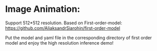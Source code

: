 # Image Animation:
Support 512*512 resolution.
Based on First-order-model: https://github.com/AliaksandrSiarohin/first-order-model


Put the model and yaml file in the corresponding directory of first order model and enjoy the high resolution inference demo!
